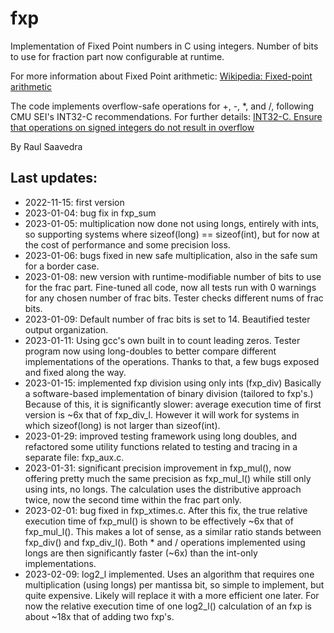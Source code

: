 # fxp
Implementation of Fixed Point numbers in C using integers. Number of bits
to use for fraction part now configurable at runtime.

For more information about Fixed Point arithmetic:
[Wikipedia: Fixed-point arithmetic](https://en.wikipedia.org/wiki/Fixed-point_arithmetic)

The code implements overflow-safe operations for +, -, *, and /,
following CMU SEI's INT32-C recommendations. For further details:
[INT32-C. Ensure that operations on signed integers do not result in overflow](https://wiki.sei.cmu.edu/confluence/display/c/INT32-C.+Ensure+that+operations+on+signed+integers+do+not+result+in+overflow)


By Raul Saavedra

## Last updates:
- 2022-11-15: first version
- 2023-01-04: bug fix in fxp_sum
- 2023-01-05: multiplication now done not using longs, entirely with ints, so
supporting systems where sizeof(long) == sizeof(int), but for now at the
cost of performance and some precision loss.
- 2023-01-06: bugs fixed in new safe multiplication, also in the safe sum for a
border case.
- 2023-01-08: new version with runtime-modifiable number of bits to use for
the frac part. Fine-tuned all code, now all tests run with 0 warnings for
any chosen number of frac bits. Tester checks different nums of frac bits.
- 2023-01-09: Default number of frac bits is set to 14.
Beautified tester output organization.
- 2023-01-11: Using gcc's own built in to count leading zeros.
Tester program now using long-doubles to better compare
different implementations of the operations. Thanks to that, a few bugs
exposed and fixed along the way.
- 2023-01-15: implemented fxp division using only ints (fxp_div)
Basically a software-based implementation of binary division
(tailored to fxp's.) Because of this, it is significantly slower:
average execution time of first version is ~6x that of fxp_div_l.
However it will work for systems in which sizeof(long) is not larger
than sizeof(int).
- 2023-01-29: improved testing framework using long doubles, and
refactored some utility functions related to testing and tracing
in a separate file: fxp_aux.c.
- 2023-01-31: significant precision improvement in fxp_mul(),
now offering pretty much the same precision as fxp_mul_l() while
still only using ints, no longs. The calculation uses the
distributive approach twice, now the second time within the frac
part only.
- 2023-02-01: bug fixed in fxp_xtimes.c. After this fix,
the true relative execution time of fxp_mul() is shown to be
effectively ~6x that of fxp_mul_l(). This makes a lot of sense,
as a similar ratio stands between fxp_div() and fxp_div_l().
Both * and / operations implemented using longs are then
significantly faster (~6x) than the int-only implementations.
- 2023-02-09: log2_l implemented. Uses an algorithm that requires
one multiplication (using longs) per mantissa bit, so simple to
implement, but quite expensive. Likely will replace it with a more
efficient one later. For now the relative execution time of one
log2_l() calculation of an fxp is about ~18x that of adding two fxp's.
